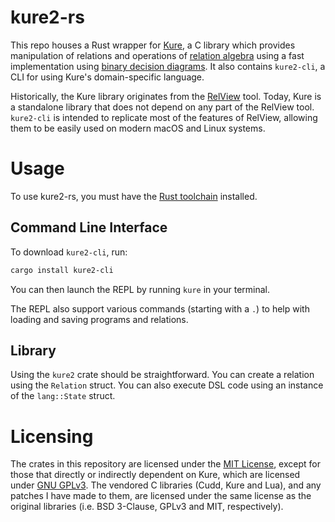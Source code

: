 # kure2-rs
This repo houses a Rust wrapper for [Kure](https://www.informatik.uni-kiel.de/~progsys/kure2/), a C library which provides manipulation of relations and operations of [relation algebra](http://en.wikipedia.org/wiki/Relation_algebra) using a fast implementation using [binary decision diagrams](http://en.wikipedia.org/wiki/Binary_decision_diagram). It also contains `kure2-cli`, a CLI for using Kure's domain-specific language.

Historically, the Kure library originates from the [RelView](https://www.informatik.uni-kiel.de/~progsys/relview/) tool. Today, Kure is a standalone library that does not depend on any part of the RelView tool. `kure2-cli` is intended to replicate most of the features of RelView, allowing them to be easily used on modern macOS and Linux systems.

# Usage
To use kure2-rs, you must have the [Rust toolchain](https://www.rust-lang.org/tools/install) installed.

## Command Line Interface
To download `kure2-cli`, run:

```sh
cargo install kure2-cli
```

You can then launch the REPL by running `kure` in your terminal.

The REPL also support various commands (starting with a `.`) to help with loading and saving programs and relations.

## Library
Using the `kure2` crate should be straightforward. You can create a relation using the `Relation` struct. You can also execute DSL code using an instance of the `lang::State` struct.

# Licensing
The crates in this repository are licensed under the [MIT License](https://choosealicense.com/licenses/mit/), except for those that directly or indirectly dependent on Kure, which are licensed under [GNU GPLv3](https://choosealicense.com/licenses/gpl-3.0/). The vendored C libraries (Cudd, Kure and Lua), and any patches I have made to them, are licensed under the same license as the original libraries (i.e. BSD 3-Clause, GPLv3 and MIT, respectively).
